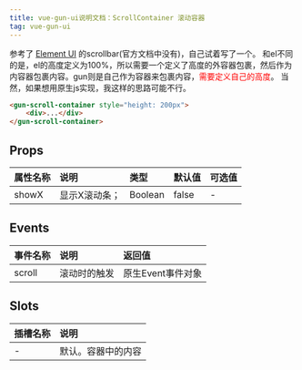 ```yaml
---
title: vue-gun-ui说明文档：ScrollContainer 滚动容器
tag: vue-gun-ui
---
```

<!-- --------------------分割线-------------------- -->
<!-- updated:2020/04/13 -->

参考了 [Element UI](https://element.eleme.cn/#/zh-CN) 的scrollbar(官方文档中没有)，自己试着写了一个。
和el不同的是，el的高度定义为100%，所以需要一个定义了高度的外容器包裹，然后作为内容器包裹内容。gun则是自己作为容器来包裹内容，<font color=red>需要定义自己的高度</font>。
当然，如果想用原生js实现，我这样的思路可能不行。

``` html
<gun-scroll-container style="height: 200px">
    <div>...</div>
</gun-scroll-container>
```
<!-- --------------------分割线-------------------- -->
## Props
| 属性名称 | 说明 | 类型 | 默认值 | 可选值 |
| :- | :- | :- | :- | :- |
| showX | 显示X滚动条； | Boolean | false | - |

## Events
| 事件名称 | 说明 | 返回值 |
| :- | :- | :- |
| scroll | 滚动时的触发 | 原生Event事件对象 |

## Slots
| 插槽名称 | 说明 |
| :- | :- |
| - | 默认。容器中的内容 |